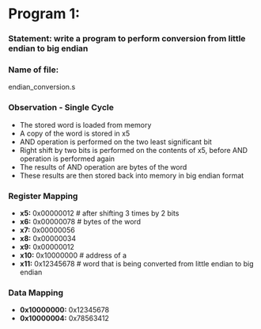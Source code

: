 # Program 1: 
### Statement: write a program to perform conversion from little endian to big endian

### Name of file:
endian_conversion.s

### Observation - Single Cycle
- The stored word is loaded from memory
- A copy of the word is stored in x5
- AND operation is performed on the two least significant bit
- Right shift by two bits is performed on the contents of x5, before AND operation is performed again
- The results of AND operation are bytes of the word
- These results are then stored back into memory in big endian format
 
### Register Mapping
- **x5:** 0x00000012  # after shifting 3 times by 2 bits
- **x6:** 0x00000078  # bytes of the word
- **x7:** 0x00000056
- **x8:** 0x00000034
- **x9:** 0x00000012
- **x10:** 0x10000000 # address of a
- **x11:** 0x12345678 # word that is being converted from little endian to big endian

### Data Mapping
- **0x10000000:** 0x12345678
- **0x10000004:** 0x78563412
